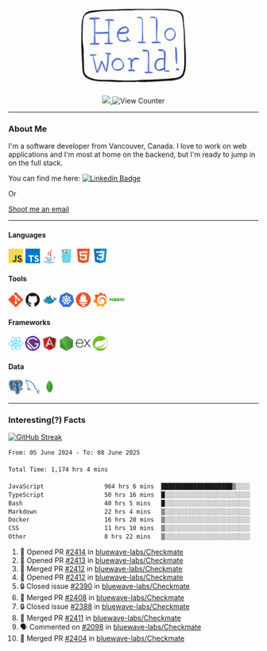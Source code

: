 <div align="center">
    <img src="./img/hello_world.webp" height="200px" width="">
    <div>
        <a href="https://www.linkedin.com/in/ajhollid">
            <img src="https://img.shields.io/badge/LinkedIn-blue"/>
        </a>
        <img src="https://komarev.com/ghpvc/?username=ajhollid&color=yellow" alt="View Counter">
    </div>
</div>

---

### About Me

I'm a software developer from Vancouver, Canada. I love to work on web applications and I'm most at home on the backend, but I'm ready to jump in on the full stack.

You can find me here: [![Linkedin Badge](https://img.shields.io/badge/-ajhollid-blue?style=flat&logo=Linkedin&logoColor=white)](https://www.linkedin.com/in/ajhollid)

Or

[Shoot me an email](mailto:ajhollid@gmail.com)

---

#### Languages

<div>
    <img src="./img/devicons/javascript-original.svg" width=30 height=30 alt="JavaScript">
    <img src="/img/devicons/typescript-original.svg" width=30 height=30 alt="TypeScript">
    <img src="./img/devicons/java-original.svg" width=30 height=30 alt="Java">
    <img src="./img/devicons/go-original.svg" width=30 height=30 alt="Golang">
    <img src="./img/devicons/html5-original.svg" width=30 height=30 alt="HTML 5">
    <img src="./img/devicons/css3-original.svg" width=30 height=30 alt="CSS 3">
</div>

#### Tools

<div>
    <img src="./img/devicons/git-original.svg" width=30 height=30 alt="Git">
    <img src="./img/devicons/github-original.svg" width=30 height=30 alt="Github">
    <img src="./img/devicons/docker-original.svg" width=30 
    height=30 alt="Docker">
    <img src="./img/devicons/kubernetes-original.svg" width=30 height=30 alt="K8">
    <img src="./img/devicons/prometheus-original.svg" width=30 height=30 alt="Prometheus">
    <img src="./img/devicons/grafana-original.svg" width=30 height=30 alt="Grafana">
    <img src="./img/devicons/nginx-original.svg" width=30 height=30 alt="Nginx">
</div>

#### Frameworks

<div>
    <img src="./img/devicons/react-original.svg" width=30 height=30 alt="React">
    <img src="./img/devicons/gatsby-original.svg" width=30 height=30 alt="Gatsby">
    <img src="./img/devicons/angularjs-original.svg" width=30 height=30 alt="AngularJS">
    <img src="./img/devicons/nodejs-original.svg" width=30 height=30 alt="NodeJS">
    <img src="./img/devicons/express-original.svg" width=30 height=30 alt="Express">
    <img src="./img/devicons/spring-original.svg" width=30 height=30 alt="Spring">
</div>

#### Data

<div>
    <img src="./img/devicons/postgresql-original.svg" width=30 height=30 alt="Postgresql">
    <img src="./img/devicons/mysql-original.svg" width=30 height=30 alt="Mysql">
    <img src="./img/devicons/mongodb-original.svg" width=30 height=30 alt="MongoDB">
</div>

---

### Interesting(?) Facts

[![GitHub Streak](http://github-readme-streak-stats.herokuapp.com?user=ajhollid)](https://git.io/streak-stats)

 <!--START_SECTION:waka-->

```txt
From: 05 June 2024 - To: 08 June 2025

Total Time: 1,174 hrs 4 mins

JavaScript                 964 hrs 6 mins  ████████████████████▒░░░░   81.53 %
TypeScript                 50 hrs 16 mins  █░░░░░░░░░░░░░░░░░░░░░░░░   04.25 %
Bash                       40 hrs 5 mins   █░░░░░░░░░░░░░░░░░░░░░░░░   03.39 %
Markdown                   22 hrs 4 mins   ▒░░░░░░░░░░░░░░░░░░░░░░░░   01.87 %
Docker                     16 hrs 20 mins  ▒░░░░░░░░░░░░░░░░░░░░░░░░   01.38 %
CSS                        11 hrs 10 mins  ▒░░░░░░░░░░░░░░░░░░░░░░░░   00.95 %
Other                      8 hrs 22 mins   ▒░░░░░░░░░░░░░░░░░░░░░░░░   00.71 %
```

<!--END_SECTION:waka-->


<!--START_SECTION:activity-->
1. 💪 Opened PR [#2414](https://github.com/bluewave-labs/Checkmate/pull/2414) in [bluewave-labs/Checkmate](https://github.com/bluewave-labs/Checkmate)
2. 💪 Opened PR [#2413](https://github.com/bluewave-labs/Checkmate/pull/2413) in [bluewave-labs/Checkmate](https://github.com/bluewave-labs/Checkmate)
3. 🎉 Merged PR [#2412](https://github.com/bluewave-labs/Checkmate/pull/2412) in [bluewave-labs/Checkmate](https://github.com/bluewave-labs/Checkmate)
4. 💪 Opened PR [#2412](https://github.com/bluewave-labs/Checkmate/pull/2412) in [bluewave-labs/Checkmate](https://github.com/bluewave-labs/Checkmate)
5. 🔒 Closed issue [#2390](https://github.com/bluewave-labs/Checkmate/issues/2390) in [bluewave-labs/Checkmate](https://github.com/bluewave-labs/Checkmate)
6. 🎉 Merged PR [#2408](https://github.com/bluewave-labs/Checkmate/pull/2408) in [bluewave-labs/Checkmate](https://github.com/bluewave-labs/Checkmate)
7. 🔒 Closed issue [#2388](https://github.com/bluewave-labs/Checkmate/issues/2388) in [bluewave-labs/Checkmate](https://github.com/bluewave-labs/Checkmate)
8. 🎉 Merged PR [#2411](https://github.com/bluewave-labs/Checkmate/pull/2411) in [bluewave-labs/Checkmate](https://github.com/bluewave-labs/Checkmate)
9. 🗣 Commented on [#2098](https://github.com/bluewave-labs/Checkmate/issues/2098#issuecomment-2954347143) in [bluewave-labs/Checkmate](https://github.com/bluewave-labs/Checkmate)
10. 🎉 Merged PR [#2404](https://github.com/bluewave-labs/Checkmate/pull/2404) in [bluewave-labs/Checkmate](https://github.com/bluewave-labs/Checkmate)
<!--END_SECTION:activity-->
